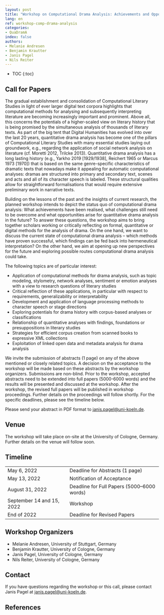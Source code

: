 ```yaml
---
layout: post
title: "Workshop on Computational Drama Analysis: Achievements and Opportunities"
lang: en
ref: workshop-comp-drama-analysis
categories:
- QuaDramA
index: false
authors:
- Melanie Andresen
- Benjamin Krautter
- Janis Pagel
- Nils Reiter
---
```


* TOC
{:toc}

## Call for Papers

The gradual establishment and consolidation of Computational Literary Studies in light of ever larger digital text corpora highlights that computational methods for analysing and subsequently interpreting literature are becoming increasingly important and prominent. Above all, this concerns the potentials of a higher-scaled view on literary history that is being promised by the simultaneous analysis of thousands of literary texts. As part of the big tent that Digital Humanities has evolved into over the last 20 years, quantitative drama analysis has become one of the pillars of Computational Literary Studies with many essential studies laying out groundwork, e.g., regarding the application of social network analysis on literature (cf. Moretti 2012, Trilcke 2013). Quantitative drama analysis has a long lasting history (e.g., Yarkho 2019 [1929/1938], Reichert 1965 or Marcus 1973 [1970]) that is based on the same genre-specific characteristics of dramatic texts that nowadays make it appealing for automatic computational analyses: dramas are structured into primary and secondary text, scenes and acts and all of its character speech is labeled. These structural qualities allow for straightforward formalisations that would require extensive preliminary work in narrative texts.

Building on the lessons of the past and the insights of current research, the planned workshop intends to depict the status quo of computational drama analysis: What achievements have been realised, what challenges still need to be overcome and what opportunities arise for quantitative drama analysis in the future? To answer these questions, the workshop aims to bring together scholars working or critically reflecting on formal, quantitative or digital methods for the analysis of drama. On the one hand, we want to discuss the current state of computational drama analysis – which methods have proven successful, which findings can be fed back into hermeneutical interpretation? On the other hand, we aim at opening up new perspectives for the future and exploring possible routes computational drama analysis could take.

 The following topics are of particular interest:
- Application of computational methods for drama analysis, such as topic modeling, stylometry, network analyses, sentiment or emotion analyses with a view to research questions of literary studies
- Critical reflection of these applications, in particular with respect to requirements, generalizability or interpretability
- Development and application of language processing methods to character speech or stage directions
- Exploring potentials for drama history with corpus-based analyses or classifications
- Relationship of quantitative analyses with findings, foundations or presuppositions in literary studies
- Strategies for efficient corpus creation from scanned books to expressive XML collections
- Exploitation of linked open data and metadata analysis for drama analysis

We invite the submission of abstracts (1 page) on any of the above mentioned or closely related topics. A decision on the acceptance to the workshop will be made based on these abstracts by the workshop organizers. Submissions are non-blind. Prior to the workshop, accepted abstracts need to be extended into full papers (5000-6000 words) and the results will be presented and discussed at the workshop. After the workshop, the revised full papers will be published in workshop proceedings. Further details on the proceedings will follow shortly.
For the specific deadlines, please see the timeline below.

Please send your abstract in PDF format to [janis.pagel@uni-koeln.de](mailto:janis.pagel@uni-koeln.de).

## Venue

The workshop will take place on-site at the University of Cologne, Germany. Further details on the venue will follow soon.

## Timeline

|                           |                                            |
| ---                       | ---                                        |
| May 6, 2022               | Deadline for Abstracts (1 page)            |
| May 13, 2022              | Notification of Acceptance                 |
| August 31, 2022           | Deadline for Full Papers (5000–6000 words) |
| September 14 and 15, 2022 | Workshop                                   |
| End of 2022               | Deadline for Revised Papers                |

## Workshop Organizers

- Melanie Andresen, University of Stuttgart, Germany
- Benjamin Krautter, University of Cologne, Germany
- Janis Pagel, University of Cologne, Germany
- Nils Reiter, University of Cologne, Germany

## Contact

If you have questions regarding the workshop or this call, please contact Janis Pagel at [janis.pagel@uni-koeln.de](mailto:janis.pagel@uni-koeln.de).

## References


